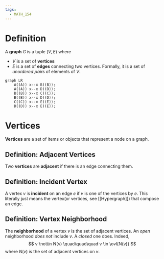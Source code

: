```yaml
---
tags:
  - MATH_154
---
```

# Definition
A **graph** $G$ is a tuple $(V, E)$ where 
- $V$ is a set of **vertices**
- $E$ is a set of **edges** connecting two vertices. Formally, it is a set of *unordered pairs* of elements of $V$.

```mermaid
graph LR
    A((A)) x--x B((B));
    A((A)) x--x D((D));
    B((B)) x--x C((C));
    B((B)) x--x D((D));
    C((C)) x--x E((E));
    D((D)) x--x E((E));
```


# Vertices
**Vertices** are a set of items or objects that represent a node on a graph. 

## Definition: Adjacent Vertices
Two **vertices** are **adjacent** if there is an edge connecting them. 

## Definition: Incident Vertex
A vertex $v$ is **incident** on an edge $e$ if $v$ is one of the vertices by $e$. This literally just means the vertex(or vertices, see [[Hypergraph]]) that compose an edge. 
## Definition: Vertex Neighborhood
The **neighborhood** of a vertex $v$ is the set of adjacent vertices. An *open* neighborhood *does not* include $v$. A *closed* one does. Indeed, 
$$
v \not\in N(v)
\quad\quad\quad
v \in \ovl{N(v)}
$$
where $N(v)$ is the set of adjacent vertices on $v$. 
